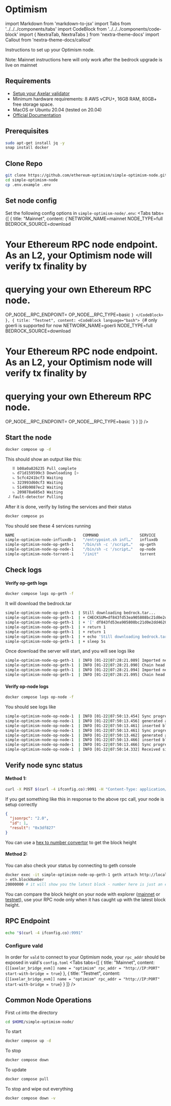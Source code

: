 # Optimism

import Markdown from 'markdown-to-jsx'
import Tabs from '../../../components/tabs'
import CodeBlock from '../../../components/code-block'
import { NextraTab, NextraTabs } from 'nextra-theme-docs'
import Callout from 'nextra-theme-docs/callout'

Instructions to set up your Optimism node.

<Callout type="info" emoji="ℹ️">
  Note: Mainnet instructions here will only work after the bedrock upgrade is live on mainnet
</Callout>

## Requirements

- [Setup your Axelar validator](/validator/setup)
- Minimum hardware requirements: 8 AWS vCPU+, 16GB RAM, 80GB+ free storage space.
- MacOS or Ubuntu 20.04 (tested on 20.04)
- [Official Documentation](https://community.optimism.io/docs/developers/build/run-a-node/#)

## Prerequisites

```bash
sudo apt-get install jq -y
snap install docker 
```

## Clone Repo

```bash
git clone https://github.com/ethereum-optimism/simple-optimism-node.git
cd simple-optimism-node
cp .env.example .env
```

## Set node config

Set the following config options in `simple-optimism-node/.env`:
<Tabs tabs={[
{
title: "Mainnet",
content: <CodeBlock language="bash">
{`NETWORK_NAME=mainnet
NODE_TYPE=full
BEDROCK_SOURCE=download
# Your Ethereum RPC node endpoint. As an L2, your Optimism node will verify tx finality by
# querying your own Ethereum RPC node.
OP_NODE__RPC_ENDPOINT=
OP_NODE__RPC_TYPE=basic
`}
</CodeBlock>
},
{
title: "Testnet",
content: <CodeBlock language="bash">
{`# only goerli is supported for now
NETWORK_NAME=goerli
NODE_TYPE=full
BEDROCK_SOURCE=download
# Your Ethereum RPC node endpoint. As an L2, your Optimism node will verify tx finality by
# querying your own Ethereum RPC node.
OP_NODE__RPC_ENDPOINT=
OP_NODE__RPC_TYPE=basic
`}
</CodeBlock>
}
]} />

## Start the node
```bash
docker compose up -d
```

This should show an output like this:
```bash
   ⠿ b08a0a826235 Pull complete                                                                                                                             90.5s
   ⠦ d71d159599c3 Downloading [>                                                  ]  6.232kB/487.2kB                                                        91.6s
   ⠦ 5cfc4241bcf3 Waiting                                                                                                                                   91.6s
   ⠦ 323993d60cf3 Waiting                                                                                                                                   91.6s
   ⠦ 5149b9087ec2 Waiting                                                                                                                                   91.6s                                                                                                                             91.6s
   ⠦ 209878a685e3 Waiting                                                                                                                                   91.6s
 ⠼ fault-detector Pulling                                                                                                                                   97.4s
```

After it is done, verify by listing the services and their status
```bash
docker compose ps
```

You should see these 4 services running
```bash
NAME                              COMMAND                  SERVICE             STATUS              PORTS
simple-optimism-node-influxdb-1   "/entrypoint.sh infl…"   influxdb            running             0.0.0.0:8086->8086/tcp, :::8086->8086/tcp
simple-optimism-node-op-geth-1    "/bin/sh -c '/script…"   op-geth             running             0.0.0.0:9991-9992->8545-8546/tcp, :::9991-9992->8545-8546/tcp
simple-optimism-node-op-node-1    "/bin/sh -c '/script…"   op-node             running             
simple-optimism-node-torrent-1    "/init"                  torrent             running             0.0.0.0:6881->6881/tcp, 0.0.0.0:6881->6881/udp, :::6881->6881/tcp, :::6881->6881/udp
```

## Check logs

#### Verify op-geth logs

```bash
docker compose logs op-geth -f
```

It will download the bedrock.tar
```bash
simple-optimism-node-op-geth-1  | Still downloading bedrock.tar...
simple-optimism-node-op-geth-1  | + CHECKSUM=df843fd53ea905808bc21d0e2dd4620a
simple-optimism-node-op-geth-1  | + '[' df843fd53ea905808bc21d0e2dd4620a '==' 4a6919d95d719668a493554771f55e9f ]
simple-optimism-node-op-geth-1  | + return 1
simple-optimism-node-op-geth-1  | + return 1
simple-optimism-node-op-geth-1  | + echo 'Still downloading bedrock.tar...'
simple-optimism-node-op-geth-1  | + sleep 5s
```
Once download the server will start, and you will see logs like

```bash
simple-optimism-node-op-geth-1  | INFO [01-22|07:28:21.089] Imported new potential chain segment     number=4,066,054 hash=fe6131..8bfd42 blocks=1         txs=1         mgas=0.000 elapsed="723.105µs" mgasps=0.000   age=1w2d9h  dirty=832.58KiB
simple-optimism-node-op-geth-1  | INFO [01-22|07:28:21.090] Chain head was updated                   number=4,066,054 hash=fe6131..8bfd42 root=74b0c0..f0c70a elapsed="83.46µs"   age=1w2d9h
simple-optimism-node-op-geth-1  | INFO [01-22|07:28:21.094] Imported new potential chain segment     number=4,066,055 hash=8d8383..53fdcb blocks=1         txs=1         mgas=0.000 elapsed="889.945µs" mgasps=0.000   age=1w2d9h  dirty=832.58KiB
simple-optimism-node-op-geth-1  | INFO [01-22|07:28:21.095] Chain head was updated                   number=4,066,055 hash=8d8383..53fdcb root=0929e1..088f55 elapsed="96.886µ
```

#### Verify op-node logs

```bash
docker compose logs op-node -f
```
You should see logs like

```bash
simple-optimism-node-op-node-1  | INFO [01-22|07:50:13.454] Sync progress                            reason="processed safe block derived from L1" l2_finalized=0f7835..05175f:4061224 l2_safe=642c13..1c1e60:4068133 l2_unsafe=642c13..1c1e60:4068133 l2_time=1,673,564,334 l1_derived=f04e19..57a277:8301109
simple-optimism-node-op-node-1  | INFO [01-22|07:50:13.456] generated attributes in payload queue    txs=1  timestamp=1,673,564,336
simple-optimism-node-op-node-1  | INFO [01-22|07:50:13.461] inserted block                           hash=50fbcd..051d3f number=4,068,134 state_root=9c515d..28b2da timestamp=1,673,564,336 parent=642c13..1c1e60 prev_randao=1a282e..c4fcb4 fee_recipient=0x4200000000000000000000000000000000000011 txs=1  update_safe=true
simple-optimism-node-op-node-1  | INFO [01-22|07:50:13.461] Sync progress                            reason="processed safe block derived from L1" l2_finalized=0f7835..05175f:4061224 l2_safe=50fbcd..051d3f:4068134 l2_unsafe=50fbcd..051d3f:4068134 l2_time=1,673,564,336 l1_derived=f04e19..57a277:8301109
simple-optimism-node-op-node-1  | INFO [01-22|07:50:13.462] generated attributes in payload queue    txs=1  timestamp=1,673,564,338
simple-optimism-node-op-node-1  | INFO [01-22|07:50:13.466] inserted block                           hash=3cca62..2a6f53 number=4,068,135 state_root=f4245e..d3f772 timestamp=1,673,564,338 parent=50fbcd..051d3f prev_randao=1a282e..c4fcb4 fee_recipient=0x4200000000000000000000000000000000000011 txs=1  update_safe=true
simple-optimism-node-op-node-1  | INFO [01-22|07:50:13.466] Sync progress                            reason="processed safe block derived from L1" l2_finalized=0f7835..05175f:4061224 l2_safe=3cca62..2a6f53:4068135 l2_unsafe=3cca62..2a6f53:4068135 l2_time=1,673,564,338 l1_derived=f04e19..57a277:8301109
simple-optimism-node-op-node-1  | INFO [01-22|07:50:14.332] Received signed execution payload from p2p id=15c90f..5c92ac:4472873 peer=16Uiu2HAm4hA3Jd2hPnstG3yBUvLULV9dVZgtxmD23iH3wP2ZfYHN
```

## Verify node sync status

#### Method 1:
```bash
curl -X POST $(curl -4 ifconfig.co):9991 -H "Content-Type: application/json" --data '{"jsonrpc":"2.0","method":"eth_blockNumber","params":[],"id":1}' | jq
```

If you get something like this in response to the above rpc call, your node is setup correctly
```json
{
  "jsonrpc": "2.0",
  "id": 1,
  "result": "0x3df827"
}
```
You can use a [hex to number convertor](https://www.binaryhexconverter.com/hex-to-decimal-converter) to get the block height

#### Method 2:
You can also check your status by connecting to geth console

```bash
docker exec -it simple-optimism-node-op-geth-1 geth attach http://localhost:8545
> eth.blockNumber
20000000 # it will show you the latest block - number here is just an example
```

You can compare the block height on your node with explorer ([mainnet](https://optimistic.etherscan.io) or [testnet](https://goerli-optimism.etherscan.io)),
use your RPC node only when it has caught up with the latest block height.

## RPC Endpoint

```bash
echo "$(curl -4 ifconfig.co):9991"
```

### Configure vald

In order for `vald` to connect to your Optimism node, your `rpc_addr` should be exposed in
vald's `config.toml`
<Tabs tabs={[
{
title: "Mainnet",
content: <CodeBlock language="yaml">
{`
[[axelar_bridge_evm]]
name = "optimism"
rpc_addr = "http://IP:PORT"
start-with-bridge = true
`}
</CodeBlock>
},
{
title: "Testnet",
content: <CodeBlock language="yaml">
{`
[[axelar_bridge_evm]]
name = "optimism"
rpc_addr = "http://IP:PORT"
start-with-bridge = true
`}
</CodeBlock>
}
]} />

## Common Node Operations

First `cd` into the directory
```bash
cd $HOME/simple-optimism-node/
```

To start
```bash
docker compose up -d
```

To stop
```bash
docker compose down
```

To update
```bash
docker compose pull
```

To stop and wipe out everything
```bash
docker compose down -v
```
